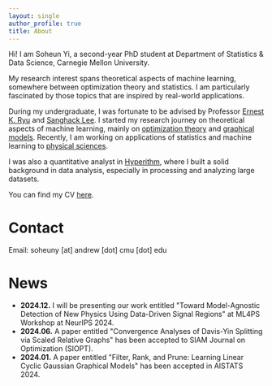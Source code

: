```yaml
---
layout: single
author_profile: true
title: About
---
```

Hi! I am Soheun Yi, a second-year PhD student at Department of Statistics & Data Science, Carnegie Mellon University.

My research interest spans theoretical aspects of machine learning, somewhere between optimization theory and statistics.
I am particularly fascinated by those topics that are inspired by real-world applications.

During my undergraduate, I was fortunate to be advised by Professor [Ernest K. Ryu][Ryu] and [Sanghack Lee][Lee].
I started my research journey on theoretical aspects of machine learning, mainly on [optimization theory][yileeryu2024siopt] and [graphical models][yilee2024aistats].
Recently, I am working on applications of statistics and machine learning to [physical sciences][yialisonkuusela2024ml4ps].

I was also a quantitative analyst in [Hyperithm][hyperithm], where I built a solid background in data analysis, especially in processing and analyzing large datasets. 

You can find my CV [here](../assets/soheunyi_cv.pdf). 

# Contact
Email: soheuny [at] andrew [dot] cmu [dot] edu

# News

- **2024.12.** I will be presenting our work entitled "Toward Model-Agnostic Detection of New Physics Using Data-Driven Signal Regions" at ML4PS Workshop at NeurIPS 2024.
- **2024.06.** A paper entitled "Convergence Analyses of Davis-Yin Splitting via Scaled Relative Graphs" has been accepted to SIAM Journal on Optimization (SIOPT).
- **2024.01.** A paper entitled "Filter, Rank, and Prune: Learning Linear Cyclic Gaussian Graphical Models" has been accepted in AISTATS 2024. 

[Ryu]: https://ernestryu.com/
[Lee]: https://www.sanghacklee.me/
[linkedin]: https://www.linkedin.com/in/soheun-yi-b7a923210/
[twitter]: https://twitter.com/isoheun
[hyperithm]: https://hyperithm.com/
[yilee2024aistats]: https://proceedings.mlr.press/v238/yi24a.html
[yileeryu2024siopt]: https://arxiv.org/abs/2207.04015
[yialisonkuusela2024ml4ps]: https://arxiv.org/abs/2409.06960